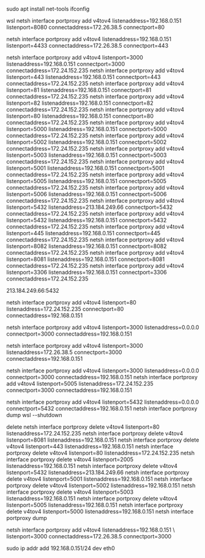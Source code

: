 sudo apt install net-tools
ifconfig

wsl
netsh interface portproxy add v4tov4 listenaddress=192.168.0.151 \
listenport=8080 connectaddress=172.26.38.5 connectport=80

netsh interface portproxy add v4tov4 listenaddress=192.168.0.151 \
listenport=4433 connectaddress=172.26.38.5 connectport=443


netsh interface portproxy add v4tov4 listenport=3000 listenaddress=192.168.0.151 connectport=3000 connectaddress=172.24.152.235
netsh interface portproxy add v4tov4 listenport=443 listenaddress=192.168.0.151 connectport=443 connectaddress=172.24.152.235
netsh interface portproxy add v4tov4 listenport=81 listenaddress=192.168.0.151 connectport=81 connectaddress=172.24.152.235
netsh interface portproxy add v4tov4 listenport=82 listenaddress=192.168.0.151 connectport=82 connectaddress=172.24.152.235
netsh interface portproxy add v4tov4 listenport=80 listenaddress=192.168.0.151 connectport=80 connectaddress=172.24.152.235
netsh interface portproxy add v4tov4 listenport=5000 listenaddress=192.168.0.151 connectport=5000 connectaddress=172.24.152.235
netsh interface portproxy add v4tov4 listenport=5002 listenaddress=192.168.0.151 connectport=5002 connectaddress=172.24.152.235
netsh interface portproxy add v4tov4 listenport=5003 listenaddress=192.168.0.151 connectport=5003 connectaddress=172.24.152.235
netsh interface portproxy add v4tov4 listenport=5001 listenaddress=192.168.0.151 connectport=5001 connectaddress=172.24.152.235
netsh interface portproxy add v4tov4 listenport=5005 listenaddress=192.168.0.151 connectport=5005 connectaddress=172.24.152.235
netsh interface portproxy add v4tov4 listenport=5006 listenaddress=192.168.0.151 connectport=5006 connectaddress=172.24.152.235
netsh interface portproxy add v4tov4 listenport=5432 listenaddress=213.184.249.66 connectport=5432 connectaddress=172.24.152.235
netsh interface portproxy add v4tov4 listenport=5432 listenaddress=192.168.0.151 connectport=5432 connectaddress=172.24.152.235
netsh interface portproxy add v4tov4 listenport=445 listenaddress=192.168.0.151 connectport=445 connectaddress=172.24.152.235
netsh interface portproxy add v4tov4 listenport=8082 listenaddress=192.168.0.151 connectport=8082 connectaddress=172.24.152.235
netsh interface portproxy add v4tov4 listenport=8081 listenaddress=192.168.0.151 connectport=8081 connectaddress=172.24.152.235
netsh interface portproxy add v4tov4 listenport=3306 listenaddress=192.168.0.151 connectport=3306 connectaddress=172.24.152.235

213.184.249.66:5432

netsh interface portproxy add v4tov4 listenport=80 listenaddress=172.24.152.235 connectport=80 connectaddress=192.168.0.151

netsh interface portproxy add v4tov4 listenport=3000 listenaddress=0.0.0.0 connectport=3000 connectaddress=192.168.0.151

netsh interface portproxy add v4tov4 listenport=3000 listenaddress=172.26.38.5 connectport=3000 connectaddress=192.168.0.151

netsh interface portproxy add v4tov4 listenport=3000 listenaddress=0.0.0.0 connectport=3000 connectaddress=192.168.0.151
netsh interface portproxy add v4tov4 listenport=5005 listenaddress=172.24.152.235 connectport=3000 connectaddress=192.168.0.151

netsh interface portproxy add v4tov4 listenport=5432 listenaddress=0.0.0.0 connectport=5432 connectaddress=192.168.0.151
netsh interface portproxy dump
wsl --shutdown

delete
netsh interface portproxy delete v4tov4 listenport=80 listenaddress=172.24.152.235
netsh interface portproxy delete v4tov4 listenport=8081 listenaddress=192.168.0.151
netsh interface portproxy delete v4tov4 listenport=443 listenaddress=192.168.0.151
netsh interface portproxy delete v4tov4 listenport=80 listenaddress=172.24.152.235
netsh interface portproxy delete v4tov4 listenport=2005 listenaddress=192.168.0.151
netsh interface portproxy delete v4tov4 listenport=5432 listenaddress=213.184.249.66
netsh interface portproxy delete v4tov4 listenport=5001 listenaddress=192.168.0.151
netsh interface portproxy delete v4tov4 listenport=5002 listenaddress=192.168.0.151
netsh interface portproxy delete v4tov4 listenport=5003 listenaddress=192.168.0.151
netsh interface portproxy delete v4tov4 listenport=5005 listenaddress=192.168.0.151
netsh interface portproxy delete v4tov4 listenport=5000 listenaddress=192.168.0.151
netsh interface portproxy dump

netsh interface portproxy add v4tov4 listenaddress=192.168.0.151 \ listenport=3000 connectaddress=172.26.38.5 connectport=3000

sudo ip addr add 192.168.0.151/24 dev eth0